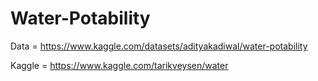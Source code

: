 # Water-Potability

Data = https://www.kaggle.com/datasets/adityakadiwal/water-potability

Kaggle = https://www.kaggle.com/tarikveysen/water
